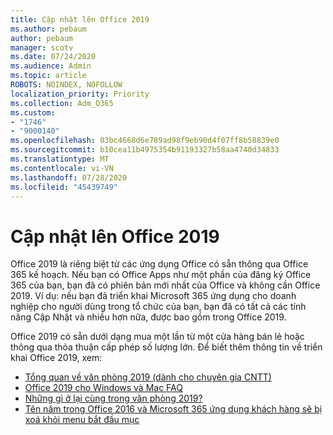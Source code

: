 ```yaml
---
title: Cập nhật lên Office 2019
ms.author: pebaum
author: pebaum
manager: scotv
ms.date: 07/24/2020
ms.audience: Admin
ms.topic: article
ROBOTS: NOINDEX, NOFOLLOW
localization_priority: Priority
ms.collection: Adm_O365
ms.custom:
- "1746"
- "9000140"
ms.openlocfilehash: 03bc4668d6e789ad98f9eb90d4f07ff8b58839e0
ms.sourcegitcommit: b10cea11b4975354b91193327b58aa4740d34833
ms.translationtype: MT
ms.contentlocale: vi-VN
ms.lasthandoff: 07/28/2020
ms.locfileid: "45439749"
---
```

# <a name="update-to-office-2019"></a>Cập nhật lên Office 2019

Office 2019 là riêng biệt từ các ứng dụng Office có sẵn thông qua Office 365 kế hoạch. Nếu bạn có Office Apps như một phần của đăng ký Office 365 của bạn, bạn đã có phiên bản mới nhất của Office và không cần Office 2019. Ví dụ: nếu bạn đã triển khai Microsoft 365 ứng dụng cho doanh nghiệp cho người dùng trong tổ chức của bạn, bạn đã có tất cả các tính năng Cập Nhật và nhiều hơn nữa, được bao gồm trong Office 2019.

Office 2019 có sẵn dưới dạng mua một lần từ một cửa hàng bán lẻ hoặc thông qua thỏa thuận cấp phép số lượng lớn. Để biết thêm thông tin về triển khai Office 2019, xem:  

- [Tổng quan về văn phòng 2019 (dành cho chuyên gia CNTT)](https://docs.microsoft.com/deployoffice/office2019/overview)  
- [Office 2019 cho Windows và Mac FAQ](https://support.microsoft.com/help/4133312)  
- [Những gì ở lại cùng trong văn phòng 2019?](https://docs.microsoft.com/deployoffice/office2019/overview#whats-stayed-the-same-in-office-2019)  
- [Tên năm trong Office 2016 và Microsoft 365 ứng dụng khách hàng sẽ bị xoá khỏi menu bắt đầu mục](https://support.office.com/article/8fe5e052-76d2-49de-af30-2e84ed3da907?wt.mc_id=Alchemy_ClientDIA)